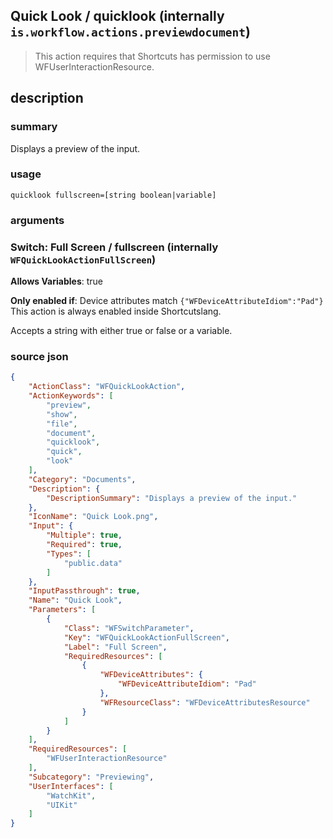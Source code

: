 
## Quick Look / quicklook (internally `is.workflow.actions.previewdocument`)


> This action requires that Shortcuts has permission to use WFUserInteractionResource.


## description
### summary
Displays a preview of the input.


### usage
`quicklook fullscreen=[string boolean|variable]`

### arguments
### Switch: Full Screen / fullscreen (internally `WFQuickLookActionFullScreen`)
**Allows Variables**: true

**Only enabled if**: Device attributes match `{"WFDeviceAttributeIdiom":"Pad"}` This action is always enabled inside Shortcutslang.

Accepts a string with either true or false
or a variable.

### source json

```json
{
	"ActionClass": "WFQuickLookAction",
	"ActionKeywords": [
		"preview",
		"show",
		"file",
		"document",
		"quicklook",
		"quick",
		"look"
	],
	"Category": "Documents",
	"Description": {
		"DescriptionSummary": "Displays a preview of the input."
	},
	"IconName": "Quick Look.png",
	"Input": {
		"Multiple": true,
		"Required": true,
		"Types": [
			"public.data"
		]
	},
	"InputPassthrough": true,
	"Name": "Quick Look",
	"Parameters": [
		{
			"Class": "WFSwitchParameter",
			"Key": "WFQuickLookActionFullScreen",
			"Label": "Full Screen",
			"RequiredResources": [
				{
					"WFDeviceAttributes": {
						"WFDeviceAttributeIdiom": "Pad"
					},
					"WFResourceClass": "WFDeviceAttributesResource"
				}
			]
		}
	],
	"RequiredResources": [
		"WFUserInteractionResource"
	],
	"Subcategory": "Previewing",
	"UserInterfaces": [
		"WatchKit",
		"UIKit"
	]
}
```
